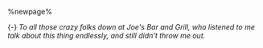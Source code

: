 %newpage%

{-} _To all those crazy folks down at Joe's Bar and Grill, who listened to
me talk about this thing endlessly, and still didn't throw me out._

